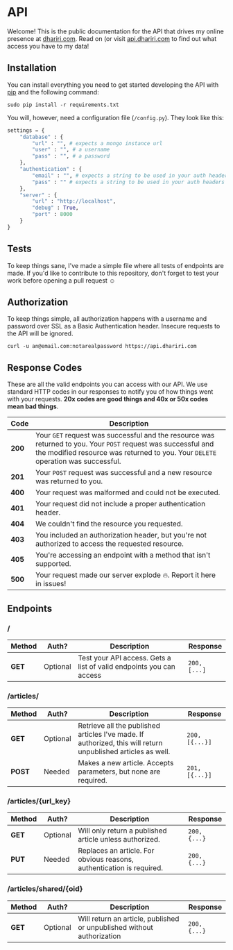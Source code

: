 # API
Welcome! This is the public documentation for the API that drives my online presence at [dhariri.com](https://dhariri.com). Read on (or visit [api.dhariri.com](https://api.dhariri.com) to find out what access you have to my data!

## Installation
You can install everything you need to get started developing the API with [pip](https://pip.pypa.io/en/stable/installing/) and the following command:
```
sudo pip install -r requirements.txt
```
You will, however, need a configuration file (`/config.py`). They look like this:
```python
settings = {
    "database" : {
        "url" : "", # expects a mongo instance url
        "user" : "", # a username
        "pass" : "", # a password
    },
    "authentication" : {
        "email" : "", # expects a string to be used in your auth headers before the colon
        "pass" : "" # expects a string to be used in your auth headers after the colon
    },
    "server" : {
        "url" : "http://localhost",
        "debug" : True,
        "port" : 8000
    }
}
```

## Tests
To keep things sane, I've made a simple file where all tests of endpoints are made. If you'd like to contribute to this repository, don't forget to test your work before opening a pull request :relaxed:

## Authorization
To keep things simple, all authorization happens with a username and password over SSL as a Basic Authentication header. Insecure requests to the API will be ignored.
```
curl -u an@email.com:notarealpassword https://api.dhariri.com
```

## Response Codes
These are all the valid endpoints you can access with our API. We use standard HTTP codes in our responses to notify you of how things went with your requests. **20x codes are good things and 40x or 50x codes mean bad things**.

Code | Description
--- | ---
**200** | Your `GET` request was successful and the resource was returned to you. Your `POST` request was successful and the modified resource was returned to you. Your `DELETE` operation was successful.
**201** | Your `POST` request was successful and a new resource was returned to you.
**400** | Your request was malformed and could not be executed.
**401** | Your request did not include a proper authentication header.
**404** | We couldn't find the resource you requested.
**403** | You included an authorization header, but you're not authorized to access the requested resource.
**405** | You're accessing an endpoint with a method that isn't supported.
**500** | Your request made our server explode :fire:. Report it here in issues!

## Endpoints

### /
Method | Auth? | Description | Response
--- | --- | --- | ---
**GET** | Optional | Test your API access. Gets a list of valid endpoints you can access | `200, [...]`

### /articles/
Method | Auth? | Description | Response
--- | --- | --- | ---
**GET** | Optional | Retrieve all the published articles I've made. If authorized, this will return unpublished articles as well. | `200, [{...}]`
**POST** | Needed | Makes a new article. Accepts parameters, but none are required. | `201, [{...}]`

### /articles/{url_key}
Method | Auth? | Description | Response
--- | --- | --- | ---
**GET** | Optional | Will only return a published article unless authorized. | `200, {...}`
**PUT** | Needed | Replaces an article. For obvious reasons, authentication is required. | `200, {...}`

### /articles/shared/{oid}
Method | Auth? | Description | Response
--- | --- | --- | ---
**GET** | Optional | Will return an article, published or unpublished without authorization | `200, {...}`
